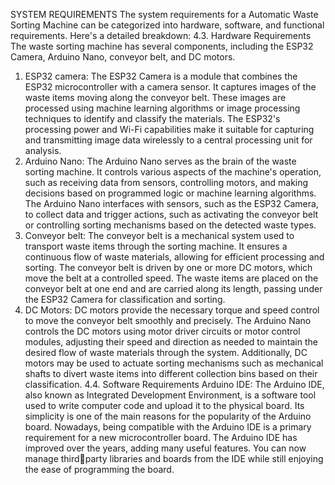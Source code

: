 SYSTEM REQUIREMENTS
The system requirements for a Automatic Waste Sorting Machine can be categorized into
hardware, software, and functional requirements. Here's a detailed breakdown:
4.3. Hardware Requirements
The waste sorting machine has several components, including the ESP32 Camera, Arduino
Nano, conveyor belt, and DC motors.
1. ESP32 camera: The ESP32 Camera is a module that combines the ESP32 microcontroller
with a camera sensor. It captures images of the waste items moving along the conveyor
belt. These images are processed using machine learning algorithms or image processing
techniques to identify and classify the materials. The ESP32's processing power and Wi-Fi
capabilities make it suitable for capturing and transmitting image data wirelessly to a
central processing unit for analysis.
2. Arduino Nano: The Arduino Nano serves as the brain of the waste sorting machine. It
controls various aspects of the machine's operation, such as receiving data from sensors,
controlling motors, and making decisions based on programmed logic or machine learning
algorithms. The Arduino Nano interfaces with sensors, such as the ESP32 Camera, to
collect data and trigger actions, such as activating the conveyor belt or controlling sorting
mechanisms based on the detected waste types.
3. Conveyor belt: The conveyor belt is a mechanical system used to transport waste items
through the sorting machine. It ensures a continuous flow of waste materials, allowing for
efficient processing and sorting. The conveyor belt is driven by one or more DC motors,
which move the belt at a controlled speed. The waste items are placed on the conveyor belt
at one end and are carried along its length, passing under the ESP32 Camera for
classification and sorting.
4. DC Motors: DC motors provide the necessary torque and speed control to move the
conveyor belt smoothly and precisely. The Arduino Nano controls the DC motors using
motor driver circuits or motor control modules, adjusting their speed and direction as
needed to maintain the desired flow of waste materials through the system. Additionally,
DC motors may be used to actuate sorting mechanisms such as mechanical shafts to divert
waste items into different collection bins based on their classification.
4.4. Software Requirements
Arduino IDE: The Arduino IDE, also known as Integrated Development Environment, is a
software tool used to write computer code and upload it to the physical board. Its simplicity is
one of the main reasons for the popularity of the Arduino board. Nowadays, being compatible
with the Arduino IDE is a primary requirement for a new microcontroller board. The Arduino
IDE has improved over the years, adding many useful features. You can now manage thirdparty libraries and boards from the IDE while still enjoying the ease of programming the board.
